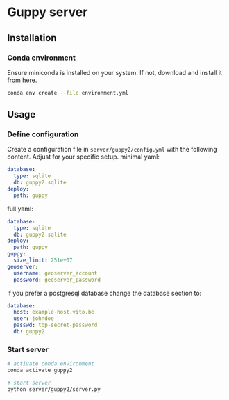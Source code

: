 # Guppy server

## Installation

### Conda environment

Ensure miniconda is installed on your system. If not, download and install it from [here](https://docs.conda.io/en/latest/miniconda.html).

```bash
conda env create --file environment.yml
```

## Usage

### Define configuration

Create a configuration file in `server/guppy2/config.yml` with the following content. Adjust for your specific setup.
minimal yaml:

```yaml
database:
  type: sqlite
  db: guppy2.sqlite
deploy:
  path: guppy
```

full yaml:

```yaml
database:
  type: sqlite
  db: guppy2.sqlite
deploy:
  path: guppy
guppy:
  size_limit: 251e+07
geoserver:
  username: geoserver_account
  password: geoserver_password
```

if you prefer a postgresql database change the database section to:

```yaml
database:
  host: example-host.vito.be
  user: johndoe
  passwd: top-secret-password
  db: guppy2
```

### Start server

```bash
# activate conda environment
conda activate guppy2

# start server
python server/guppy2/server.py
```